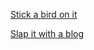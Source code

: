 [Stick a bird on it](http://www.twitter.com/jypyk)

[Slap it with a blog](http://www.jeremypennycook.com/blog/)